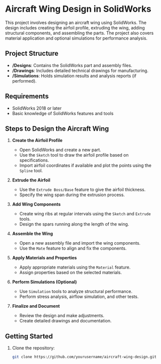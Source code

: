 # Aircraft Wing Design in SolidWorks

This project involves designing an aircraft wing using SolidWorks. The design includes creating the airfoil profile, extruding the wing, adding structural components, and assembling the parts. The project also covers material application and optional simulations for performance analysis.

## Project Structure

- **/Designs**: Contains the SolidWorks part and assembly files.
- **/Drawings**: Includes detailed technical drawings for manufacturing.
- **/Simulations**: Holds simulation results and analysis reports (if performed).

## Requirements

- SolidWorks 2018 or later
- Basic knowledge of SolidWorks features and tools

## Steps to Design the Aircraft Wing

1. **Create the Airfoil Profile**
   - Open SolidWorks and create a new part.
   - Use the `Sketch` tool to draw the airfoil profile based on specifications.
   - Import airfoil coordinates if available and plot the points using the `Spline` tool.

2. **Extrude the Airfoil**
   - Use the `Extrude Boss/Base` feature to give the airfoil thickness.
   - Specify the wing span during the extrusion process.

3. **Add Wing Components**
   - Create wing ribs at regular intervals using the `Sketch` and `Extrude` tools.
   - Design the spars running along the length of the wing.

4. **Assemble the Wing**
   - Open a new assembly file and import the wing components.
   - Use the `Mate` feature to align and fix the components.

5. **Apply Materials and Properties**
   - Apply appropriate materials using the `Material` feature.
   - Assign properties based on the selected materials.

6. **Perform Simulations (Optional)**
   - Use `Simulation` tools to analyze structural performance.
   - Perform stress analysis, airflow simulation, and other tests.

7. **Finalize and Document**
   - Review the design and make adjustments.
   - Create detailed drawings and documentation.

## Getting Started

1. Clone the repository:
   ```bash
   git clone https://github.com/yourusername/aircraft-wing-design.git
